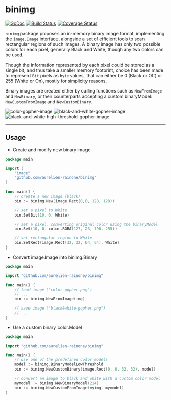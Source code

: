 # binimg

[![GoDoc](http://img.shields.io/badge/go-documentation-blue.svg?style=flat-square)](http://godoc.org/github.com/aurelien-rainone/binimg) [![Build Status](https://travis-ci.org/aurelien-rainone/binimg.svg?branch=master)](https://travis-ci.org/aurelien-rainone/binimg) [![Coverage Status](https://coveralls.io/repos/github/aurelien-rainone/binimg/badge.svg?branch=master)](https://coveralls.io/github/aurelien-rainone/binimg?branch=master)

`binimg` package proposes an in-memory binary image format, implementing the
`image.Image` interface, alongside a set of efficient tools to scan rectangular
regions of such images. A binary image has only two possible colors for each
pixel, generally Black and White, though any two colors can be used.

Though the information represented by each pixel could be stored as a single
bit, and thus take a smaller memory footprint, choice has been made to
represent `Bit` pixels as `byte` values, that can either be 0 (Black or Off) or 255
(White or On), mostly for simplicity reasons.

Binary images are created either by calling functions such as `NewFromImage` and
`NewBinary`, or their counterparts accepting a custom binaryModel: `NewCustomFromImage` and `NewCustomBinary`.


![color-gopher-image](https://github.com/aurelien-rainone/binimg/blob/readme-images/colorgopher.png "Color Gopher")
![black-and-white-gopher-image](https://github.com/aurelien-rainone/binimg/blob/readme-images/bwgopher.png "Black&White Gopher")
![black-and-white-high-threshold-gopher-image](https://github.com/aurelien-rainone/binimg/blob/readme-images/bwgopher.high.threshold.png "High Threshold Black&White Gopher")

-----------------------

## Usage
- Create and modify new binary image

```go
package main

import (
	"image"
	"github.com/aurelien-rainone/binimg"
)

func main() {
	// create a new image (black)
	bin := binimg.New(image.Rect(0,0, 128, 128))

	// set a pixel to White
	bin.SetBit(10, 0, White)

	// set a pixel, converting original color using the binaryModel
	bin.Set(10, 0, color.RGBA(127, 23, 798, 255))

	// set rectangular region to White
	bin.SetRect(image.Rect(32, 32, 64, 64), White)
}
```

- Convert image.Image into binimg.Binary

```go
package main

import "github.com/aurelien-rainone/binimg"

func main() {
	// load image ("color-gopher.png")
	// ...
	bin := binimg.NewFromImage(img)

	// save image ("black&white-gopher.png")
	// ...
}
```

- Use a custom binary color.Model

```go
package main

import "github.com/aurelien-rainone/binimg"

func main() {
	// use one of the predefined color models
	model := binimg.BinaryModelLowThreshold
	bin := binimg.NewCustomBinary(image.Rect(0, 0, 32, 32), model)

	// convert an image to black and white with a custom color model
	mymodel := binimg.NewBinaryModel(214)
	bin := binimg.NewCustomFromImage(myimg, mymodel)
}
```
